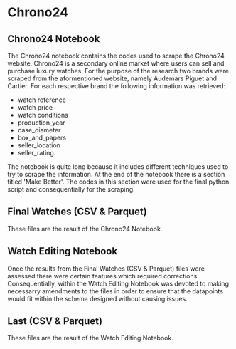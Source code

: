 # Chrono24

## Chrono24 Notebook

The Chrono24 notebook contains the codes used to scrape the Chrono24 website. Chrono24 is a secondary online market where users can sell and purchase luxury watches. For the purpose of the research two brands were scraped from the aformentioned website, namely Audemars Piguet and Cartier. For each respective brand the following information was retrieved:

- watch reference
- watch price
- watch conditions
- production_year
- case_diameter
- box_and_papers
- seller_location
- seller_rating.

The notebook is quite long because it includes different techniques used to try to scrape the information. At the end of the notebook there is a section titled 'Make Better'. The codes in this section were used for the final python script and consequentially for the scraping.

## Final Watches (CSV & Parquet)

These files are the result of the Chrono24 Notebook.

## Watch Editing Notebook

Once the results from the Final Watches (CSV & Parquet) files were assessed there were certain features which required corrections. Consequentially, within the Watch Editing Notebook was devoted to making necessarry amendments to the files in order to ensure that the datapoints would fit within the schema designed without causing issues.

## Last (CSV & Parquet)

These files are the result of the Watch Editing Notebook. 
